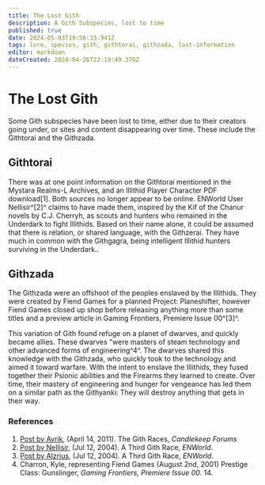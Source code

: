 ```yaml
---
title: The Lost Gith
description: A Gith Subspecies, lost to time
published: true
date: 2024-05-03T19:56:33.941Z
tags: lore, species, gith, githtorai, githzada, lost-information
editor: markdown
dateCreated: 2024-04-26T22:19:49.370Z
---
```


# The Lost Gith
Some Gith subspecies have been lost to time, either due to their creators going under, or sites and content disappearing over time. These include the Githtorai and the Githzada.

## Githtorai
There was at one point information on the Githtorai mentioned in the Mystara Realms-L Archives, and an Illithid Player Character PDF download[1]. Both sources no longer appear to be online. ENWorld User Nellisir^[2]^ claims to have made them, inspired by the Kif of the Chanur novels by C.J. Cherryh, as scouts and hunters who remained in the Underdark to fight Illithids. Based on their name alone, it could be assumed that there is relation, or shared language, with the Githzerai. They have much in common with the Githgagra, being intelligent Illithid hunters surviving in the Underdark..

## Githzada
The Githzada were an offshoot of the peoples enslaved by the Illithids. They were created by Fiend Games for a planned Project: Planeshifter, however Fiend Games closed up shop before releasing anything more than some titles and a preview article in Gaming Frontiers, Premiere Issue 00^[3]^.

This variation of Gith found refuge on a planet of dwarves, and quickly became allies. These dwarves "were masters of steam technology and other advanced forms of engineering^4^. The dwarves shared this knowledge with the Githzada, who quickly took to the technology and aimed it toward warfare. With the intent to enslave the Illithids, they fused together their Psionic abilities and the Firearms they learned to create. Over time, their mastery of engineering and hunger for vengeance has led them on a similar path as the Githyanki: They will destroy anything that gets in their way.

### References

1. [Post by Ayrik](http://candlekeep.com/forum/post.asp?method=ReplyQuote&REPLY_ID=318364&TOPIC_ID=14329&FORUM_ID=28), (April 14, 2011). The Gith Races, *Candlekeep Forums*
2. [Post by Nellisir](https://www.enworld.org/threads/a-third-gith-race-githvyrik.94051/post-1649198), (Jul 12, 2004). A Third Gith Race, *ENWorld*.
3. [Post by Alzrius](https://www.enworld.org/threads/a-third-gith-race-githvyrik.94051/post-1649076), (Jul 12, 2004). A Third Gith Race, *ENWorld*.
4. Charron, Kyle, representing Fiend Games (August 2nd, 2001) Prestige Class: Gunslinger, *Gaming Frontiers, Premiere Issue 00*. 14.
